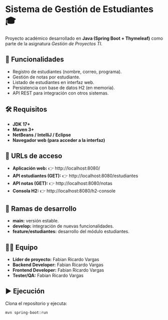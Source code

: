 # Sistema de Gestión de Estudiantes 🎓

Proyecto académico desarrollado en **Java (Spring Boot + Thymeleaf)** como parte de la asignatura *Gestión de Proyectos TI*.  

## 📌 Funcionalidades
- Registro de estudiantes (nombre, correo, programa).
- Gestión de notas por estudiante.
- Listado de estudiantes en interfaz web.
- Persistencia con base de datos H2 (en memoria).
- API REST para integración con otros sistemas.

## 🛠️ Requisitos
- **JDK 17+**
- **Maven 3+**
- **NetBeans / IntelliJ / Eclipse**
- **Navegador web (para acceder a la interfaz)**

## 🔗 URLs de acceso
- **Aplicación web:** 👉 http://localhost:8080/
- **API estudiantes (GET):** 👉 http://localhost:8080/estudiantes
- **API notas (GET):** 👉 http://localhost:8080/notas
- **Consola H2:** 👉 http://localhost:8080/h2-console

## 🌱 Ramas de desarrollo
- **main:** versión estable.
- **develop:** integración de nuevas funcionalidades.
- **feature/estudiantes:** desarrollo del módulo estudiantes.

## 👨‍💻 Equipo
- **Líder de proyecto:** Fabian Ricardo Vargas
- **Backend Developer:** Fabian Ricardo Vargas
- **Frontend Developer:** Fabian Ricardo Vargas
- **Tester/QA:** Fabian Ricardo Vargas

## ▶️ Ejecución
Clona el repositorio y ejecuta:

```bash
mvn spring-boot:run
